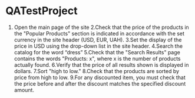 # QATestProject
1.    Open the main page of the site
2.Check that the price of the products in the "Popular Products" section is indicated in accordance with the set currency in the site header (USD, EUR, UAH).
3.Set the display of the price in USD using the drop-down list in the site header.
4.Search the catalog for the word “dress”
5.Check that the "Search Results" page contains the words "Products: x", where x is the number of products actually found.
6.Verify that the price of all results shown is displayed in dollars.
7.Sort "high to low."
8.Check that the products are sorted by price from high to low.
9.For any discounted item, you must check that the price before and after the discount matches the specified discount amount.
